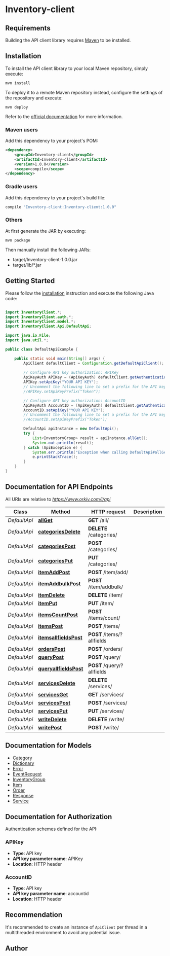 # Inventory-client

## Requirements

Building the API client library requires [Maven](https://maven.apache.org/) to be installed.

## Installation

To install the API client library to your local Maven repository, simply execute:

```shell
mvn install
```

To deploy it to a remote Maven repository instead, configure the settings of the repository and execute:

```shell
mvn deploy
```

Refer to the [official documentation](https://maven.apache.org/plugins/maven-deploy-plugin/usage.html) for more information.

### Maven users

Add this dependency to your project's POM:

```xml
<dependency>
    <groupId>Inventory-client</groupId>
    <artifactId>Inventory-client</artifactId>
    <version>1.0.0</version>
    <scope>compile</scope>
</dependency>
```

### Gradle users

Add this dependency to your project's build file:

```groovy
compile "Inventory-client:Inventory-client:1.0.0"
```

### Others

At first generate the JAR by executing:

    mvn package

Then manually install the following JARs:

* target/Inventory-client-1.0.0.jar
* target/lib/*.jar

## Getting Started

Please follow the [installation](#installation) instruction and execute the following Java code:

```java

import InventoryClient.*;
import InventoryClient.auth.*;
import InventoryClient.model.*;
import InventoryClient.Api.DefaultApi;

import java.io.File;
import java.util.*;

public class DefaultApiExample {

    public static void main(String[] args) {
        ApiClient defaultClient = Configuration.getDefaultApiClient();
        
        // Configure API key authorization: APIKey
        ApiKeyAuth APIKey = (ApiKeyAuth) defaultClient.getAuthentication("APIKey");
        APIKey.setApiKey("YOUR API KEY");
        // Uncomment the following line to set a prefix for the API key, e.g. "Token" (defaults to null)
        //APIKey.setApiKeyPrefix("Token");

        // Configure API key authorization: AccountID
        ApiKeyAuth AccountID = (ApiKeyAuth) defaultClient.getAuthentication("AccountID");
        AccountID.setApiKey("YOUR API KEY");
        // Uncomment the following line to set a prefix for the API key, e.g. "Token" (defaults to null)
        //AccountID.setApiKeyPrefix("Token");

        DefaultApi apiInstance = new DefaultApi();
        try {
            List<InventoryGroup> result = apiInstance.allGet();
            System.out.println(result);
        } catch (ApiException e) {
            System.err.println("Exception when calling DefaultApi#allGet");
            e.printStackTrace();
        }
    }
}

```

## Documentation for API Endpoints

All URIs are relative to *https://www.orkiv.com/i/api*

Class | Method | HTTP request | Description
------------ | ------------- | ------------- | -------------
*DefaultApi* | [**allGet**](docs/DefaultApi.md#allGet) | **GET** /all/ | 
*DefaultApi* | [**categoriesDelete**](docs/DefaultApi.md#categoriesDelete) | **DELETE** /categories/ | 
*DefaultApi* | [**categoriesPost**](docs/DefaultApi.md#categoriesPost) | **POST** /categories/ | 
*DefaultApi* | [**categoriesPut**](docs/DefaultApi.md#categoriesPut) | **PUT** /categories/ | 
*DefaultApi* | [**itemAddPost**](docs/DefaultApi.md#itemAddPost) | **POST** /item/add/ | 
*DefaultApi* | [**itemAddbulkPost**](docs/DefaultApi.md#itemAddbulkPost) | **POST** /item/addbulk/ | 
*DefaultApi* | [**itemDelete**](docs/DefaultApi.md#itemDelete) | **DELETE** /item/ | 
*DefaultApi* | [**itemPut**](docs/DefaultApi.md#itemPut) | **PUT** /item/ | 
*DefaultApi* | [**itemsCountPost**](docs/DefaultApi.md#itemsCountPost) | **POST** /items/count/ | 
*DefaultApi* | [**itemsPost**](docs/DefaultApi.md#itemsPost) | **POST** /items/ | 
*DefaultApi* | [**itemsallfieldsPost**](docs/DefaultApi.md#itemsallfieldsPost) | **POST** /items/?allfields | 
*DefaultApi* | [**ordersPost**](docs/DefaultApi.md#ordersPost) | **POST** /orders/ | 
*DefaultApi* | [**queryPost**](docs/DefaultApi.md#queryPost) | **POST** /query/ | 
*DefaultApi* | [**queryallfieldsPost**](docs/DefaultApi.md#queryallfieldsPost) | **POST** /query/?allfields | 
*DefaultApi* | [**servicesDelete**](docs/DefaultApi.md#servicesDelete) | **DELETE** /services/ | 
*DefaultApi* | [**servicesGet**](docs/DefaultApi.md#servicesGet) | **GET** /services/ | 
*DefaultApi* | [**servicesPost**](docs/DefaultApi.md#servicesPost) | **POST** /services/ | 
*DefaultApi* | [**servicesPut**](docs/DefaultApi.md#servicesPut) | **PUT** /services/ | 
*DefaultApi* | [**writeDelete**](docs/DefaultApi.md#writeDelete) | **DELETE** /write/ | 
*DefaultApi* | [**writePost**](docs/DefaultApi.md#writePost) | **POST** /write/ | 


## Documentation for Models

 - [Category](docs/Category.md)
 - [Dictionary](docs/Dictionary.md)
 - [Error](docs/Error.md)
 - [EventRequest](docs/EventRequest.md)
 - [InventoryGroup](docs/InventoryGroup.md)
 - [Item](docs/Item.md)
 - [Order](docs/Order.md)
 - [Response](docs/Response.md)
 - [Service](docs/Service.md)


## Documentation for Authorization

Authentication schemes defined for the API:
### APIKey

- **Type**: API key
- **API key parameter name**: APIKey
- **Location**: HTTP header

### AccountID

- **Type**: API key
- **API key parameter name**: accountid
- **Location**: HTTP header


## Recommendation

It's recommended to create an instance of `ApiClient` per thread in a multithreaded environment to avoid any potential issue.

## Author



